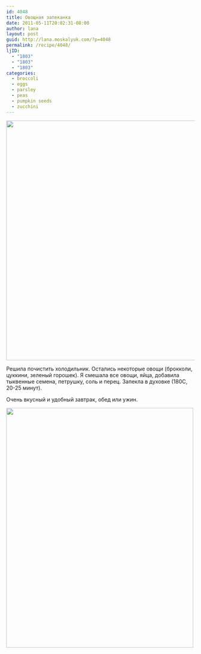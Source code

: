 ```yaml
---
id: 4048
title: Овощная запеканка
date: 2011-05-11T20:02:31-08:00
author: lana
layout: post
guid: http://lana.moskalyuk.com/?p=4048
permalink: /recipe/4048/
ljID:
  - "1803"
  - "1803"
  - "1803"
categories:
  - broccoli
  - eggs
  - parsley
  - peas
  - pumpkin seeds
  - zucchini
---
```

<img loading="lazy" class="alignnone" title="vegetables" src="http://farm4.static.flickr.com/3221/5708807847_f3e6e5629c_z.jpg" alt="" width="576" height="640" />

Решила почистить холодильник. Остались некоторые овощи (брокколи, цуккини, зеленый горошек). Я смешала все овощи, яйца, добавила тыквенные семена, петрушку, соль и перец. Запекла в духовке (180С, 20-25 минут).

Очень вкусный и удобный завтрак, обед или ужин.

<img loading="lazy" class="alignnone" title="vegetables" src="http://farm4.static.flickr.com/3501/5709368792_bd3e67e215_z.jpg" alt="" width="500" height="640" />